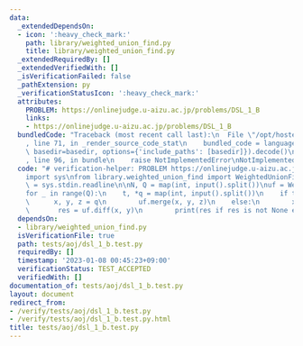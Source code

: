 ```yaml
---
data:
  _extendedDependsOn:
  - icon: ':heavy_check_mark:'
    path: library/weighted_union_find.py
    title: library/weighted_union_find.py
  _extendedRequiredBy: []
  _extendedVerifiedWith: []
  _isVerificationFailed: false
  _pathExtension: py
  _verificationStatusIcon: ':heavy_check_mark:'
  attributes:
    PROBLEM: https://onlinejudge.u-aizu.ac.jp/problems/DSL_1_B
    links:
    - https://onlinejudge.u-aizu.ac.jp/problems/DSL_1_B
  bundledCode: "Traceback (most recent call last):\n  File \"/opt/hostedtoolcache/PyPy/3.7.13/x64/site-packages/onlinejudge_verify/documentation/build.py\"\
    , line 71, in _render_source_code_stat\n    bundled_code = language.bundle(stat.path,\
    \ basedir=basedir, options={'include_paths': [basedir]}).decode()\n  File \"/opt/hostedtoolcache/PyPy/3.7.13/x64/site-packages/onlinejudge_verify/languages/python.py\"\
    , line 96, in bundle\n    raise NotImplementedError\nNotImplementedError\n"
  code: "# verification-helper: PROBLEM https://onlinejudge.u-aizu.ac.jp/problems/DSL_1_B\n\
    import sys\nfrom library.weighted_union_find import WeightedUnionFind\n\ninput\
    \ = sys.stdin.readline\n\nN, Q = map(int, input().split())\nuf = WeightedUnionFind(N)\n\
    for _ in range(Q):\n    t, *q = map(int, input().split())\n    if t == 0:\n  \
    \      x, y, z = q\n        uf.merge(x, y, z)\n    else:\n        x, y = q\n \
    \       res = uf.diff(x, y)\n        print(res if res is not None else '?')\n"
  dependsOn:
  - library/weighted_union_find.py
  isVerificationFile: true
  path: tests/aoj/dsl_1_b.test.py
  requiredBy: []
  timestamp: '2023-01-08 00:45:23+09:00'
  verificationStatus: TEST_ACCEPTED
  verifiedWith: []
documentation_of: tests/aoj/dsl_1_b.test.py
layout: document
redirect_from:
- /verify/tests/aoj/dsl_1_b.test.py
- /verify/tests/aoj/dsl_1_b.test.py.html
title: tests/aoj/dsl_1_b.test.py
---
```

